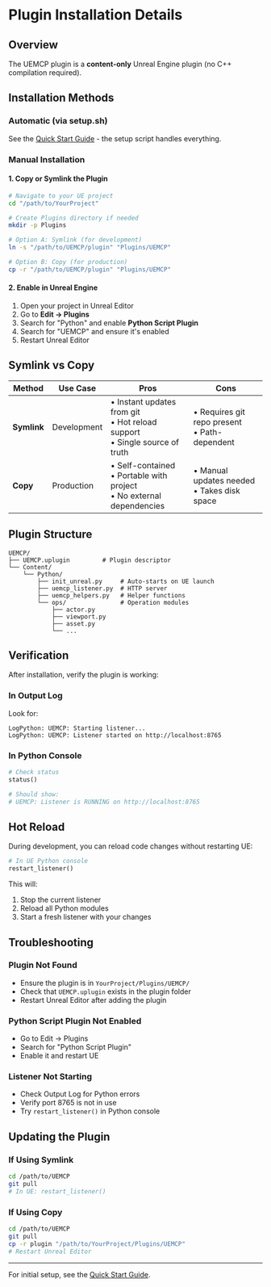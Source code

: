 # Plugin Installation Details

## Overview

The UEMCP plugin is a **content-only** Unreal Engine plugin (no C++ compilation required).

## Installation Methods

### Automatic (via setup.sh)
See the [Quick Start Guide](quickstart.md) - the setup script handles everything.

### Manual Installation

#### 1. Copy or Symlink the Plugin

```bash
# Navigate to your UE project
cd "/path/to/YourProject"

# Create Plugins directory if needed
mkdir -p Plugins

# Option A: Symlink (for development)
ln -s "/path/to/UEMCP/plugin" "Plugins/UEMCP"

# Option B: Copy (for production)
cp -r "/path/to/UEMCP/plugin" "Plugins/UEMCP"
```

#### 2. Enable in Unreal Engine

1. Open your project in Unreal Editor
2. Go to **Edit → Plugins**
3. Search for "Python" and enable **Python Script Plugin**
4. Search for "UEMCP" and ensure it's enabled
5. Restart Unreal Editor

## Symlink vs Copy

| Method | Use Case | Pros | Cons |
|--------|----------|------|------|
| **Symlink** | Development | • Instant updates from git<br>• Hot reload support<br>• Single source of truth | • Requires git repo present<br>• Path-dependent |
| **Copy** | Production | • Self-contained<br>• Portable with project<br>• No external dependencies | • Manual updates needed<br>• Takes disk space |

## Plugin Structure

```
UEMCP/
├── UEMCP.uplugin         # Plugin descriptor
└── Content/
    └── Python/
        ├── init_unreal.py     # Auto-starts on UE launch
        ├── uemcp_listener.py  # HTTP server
        ├── uemcp_helpers.py   # Helper functions
        └── ops/               # Operation modules
            ├── actor.py
            ├── viewport.py
            ├── asset.py
            └── ...
```

## Verification

After installation, verify the plugin is working:

### In Output Log
Look for:
```
LogPython: UEMCP: Starting listener...
LogPython: UEMCP: Listener started on http://localhost:8765
```

### In Python Console
```python
# Check status
status()

# Should show:
# UEMCP: Listener is RUNNING on http://localhost:8765
```

## Hot Reload

During development, you can reload code changes without restarting UE:

```python
# In UE Python console
restart_listener()
```

This will:
1. Stop the current listener
2. Reload all Python modules
3. Start a fresh listener with your changes

## Troubleshooting

### Plugin Not Found
- Ensure the plugin is in `YourProject/Plugins/UEMCP/`
- Check that `UEMCP.uplugin` exists in the plugin folder
- Restart Unreal Editor after adding the plugin

### Python Script Plugin Not Enabled
- Go to Edit → Plugins
- Search for "Python Script Plugin"
- Enable it and restart UE

### Listener Not Starting
- Check Output Log for Python errors
- Verify port 8765 is not in use
- Try `restart_listener()` in Python console

## Updating the Plugin

### If Using Symlink
```bash
cd /path/to/UEMCP
git pull
# In UE: restart_listener()
```

### If Using Copy
```bash
cd /path/to/UEMCP
git pull
cp -r plugin "/path/to/YourProject/Plugins/UEMCP"
# Restart Unreal Editor
```

---

For initial setup, see the [Quick Start Guide](quickstart.md).